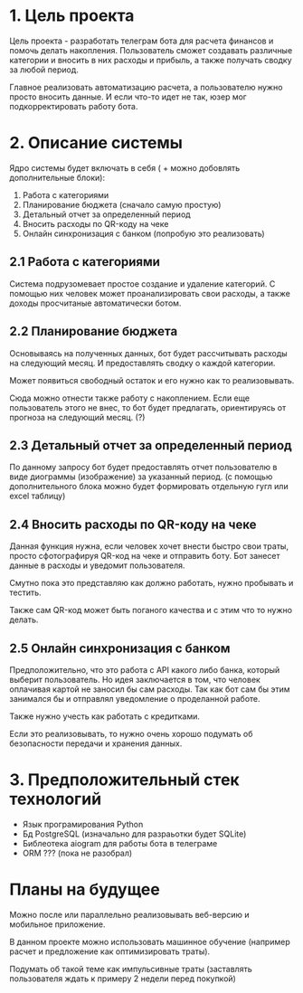 # 1. Цель проекта

Цель проекта - разработать телеграм бота для расчета финансов и помочь делать накопления. 
Пользователь сможет создавать различные категории и вносить в них расходы и прибыль, а 
также получать сводку за любой период.

Главное реализовать автоматизацию расчета, а пользователю нужно просто вносить данные.
И если что-то идет не так, юзер мог подкорректировать работу бота.

# 2. Описание системы

Ядро системы будет включать в себя ( + можно добовлять дополнительные блоки):

1. Работа с категориями
1. Планирование бюджета (сначало самую простую)
1. Детальный отчет за определенный период
1. Вносить расходы по QR-коду на чеке
1. Онлайн синхронизация с банком (попробую это реализовать)

## 2.1 Работа с категориями

Система подрузомевает простое создание и удаление категорий. С помощью них человек может
проанализировать свои расходы, а также доходы просчитаные автоматически ботом.

## 2.2 Планирование бюджета

Основываясь на полученных данных, бот будет рассчитывать расходы на следующий месяц. 
И предоставлять сводку о каждой категории. 

Может появиться свободный остаток и его нужно как то реализовывать.

Сюда можно отнести также работу с накоплением. Если еще пользователь этого не внес,
то бот будет предлагать, ориентируясь от прогноза на следующий месяц. (?)

## 2.3 Детальный отчет за определенный период

По данному запросу бот будет предоставлять отчет пользователю в виде диограммы (изображение)
за указанный период. (с помощью дополнительного блока можно будет формировать отдельную
гугл или excel таблицу)

<!-- Можно отправлять на почту excel-таблицы и т. п.
А лучше объединить этот пункт с пунктом 2.7 -->

## 2.4 Вносить расходы по QR-коду на чеке

Данная функция нужна, если человек хочет внести быстро свои траты, просто сфотографируя QR-код
на чеке и отправить боту. Бот занесет данные в расходы и уведомит пользователя.

Смутно пока это представляю как должно работать, нужно пробывать и тестить.

Также сам QR-код может быть поганого качества и с этим что то нужно делать.

## 2.5 Онлайн синхронизация с банком

Предположительно, что это работа с API какого либо банка, который выберит пользователь. Но идея
заключается в том, что человек оплачивая картой не заносил бы сам расходы. Так как бот сам бы
этим занимался бы и отправлял уведомление о проделанной работе.

Также нужно учесть как работать с кредитками.

Если это реализовывать, то нужно очень хорошо подумать об безопасности передачи и
хранения данных.

# 3. Предположительный стек технологий

- Язык програмирования Python
- Бд PostgreSQL (изначально для разраьотки будет SQLite)
- Библеотека aiogram для работы бота в телеграме
- ORM ??? (пока не разобрал)

# Планы на будущее

Можно после или параллельно реализовывать веб-версию и мобильное приложение. 

В данном проекте можно использовать машинное обучение (например расчет и предложение 
как оптимизировать траты).

Подумать об такой теме как импульсивные траты (заставлять пользователя ждать к 
примеру 2 недели перед покупкой)